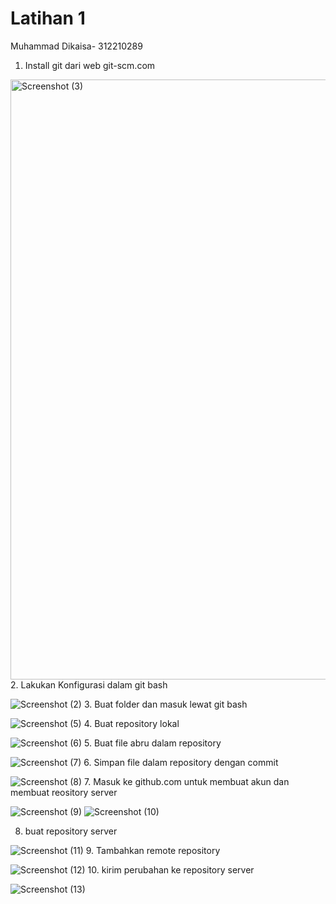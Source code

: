 # Latihan 1

Muhammad Dikaisa- 312210289

1.  Install git dari web git-scm.com

<img width="960" alt="Screenshot (3)" src="https://user-images.githubusercontent.com/115516378/195249194-0d49d5df-d66c-4416-aaeb-4add99b3a4f0.png">
2.  Lakukan Konfigurasi dalam git bash

![Screenshot (2)](https://user-images.githubusercontent.com/115516378/195249333-4f40623f-a20a-4b3f-82fe-28ec1e0d84ac.png)
3. Buat folder dan masuk lewat git bash

![Screenshot (5)](https://user-images.githubusercontent.com/115516378/195249486-ee29f02a-34d7-4015-9781-7e94631cffcc.png)
4. Buat repository lokal

![Screenshot (6)](https://user-images.githubusercontent.com/115516378/195249681-793b8f6d-f7ae-435b-978b-d978dca61a9d.png)
5. Buat file abru dalam repository

![Screenshot (7)](https://user-images.githubusercontent.com/115516378/195249900-d469ba7d-20f4-4650-8237-200e3b97410d.png)
6. Simpan file dalam repository dengan commit

![Screenshot (8)](https://user-images.githubusercontent.com/115516378/195249967-c0047ac2-cb7b-4fc9-a0b6-088496fe55ee.png)
7. Masuk ke github.com untuk membuat akun dan membuat reository server

![Screenshot (9)](https://user-images.githubusercontent.com/115516378/195250058-0ca8bb29-423c-4523-8d00-c7c0eb67e2cd.png)
![Screenshot (10)](https://user-images.githubusercontent.com/115516378/195250075-86b4312d-d332-40d4-9e2d-e93ab2b0ea9f.png)

8. buat repository server

![Screenshot (11)](https://user-images.githubusercontent.com/115516378/195250407-39b4b611-5f7b-449a-ab02-18e479e397f2.png)
9. Tambahkan remote repository

![Screenshot (12)](https://user-images.githubusercontent.com/115516378/195250814-fff0d921-fec1-4db2-a1ee-9561c96ee722.png)
10. kirim perubahan ke repository server

![Screenshot (13)](https://user-images.githubusercontent.com/115516378/195250893-434c1020-eb53-45be-bfeb-fd9c2701c390.png)



